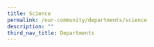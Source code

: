 ```yaml
---
title: Science
permalink: /our-community/departments/science
description: ""
third_nav_title: Departments
---
```

